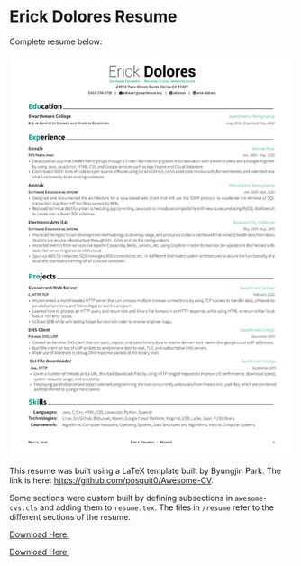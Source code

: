 # Erick Dolores Resume

Complete resume below:

![Resume](docs/Erick_Dolores_Colored_Resume.jpg)

This resume was built using a LaTeX template built by Byungjin Park. The link is here: https://github.com/posquit0/Awesome-CV.

Some sections were custom built by defining subsections in `awesome-cvs.cls` and adding them to `resume.tex`.
The files in `/resume` refer to the different sections of the resume.

<a href="docs/Erick_Dolores_Colored_Resume.pdf" download>Download Here.</a>

[Download Here.](docs/Erick_Dolores_Colored_Resume.pdf)
